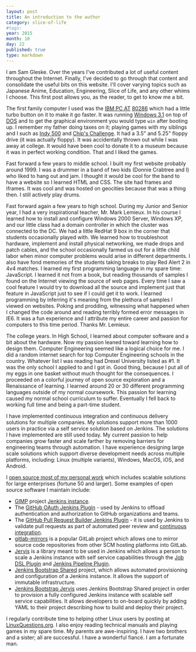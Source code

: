 ```yaml
---
layout: post
title: An introduction to the author
category: slice-of-life
#tags:
year: 2015
month: 10
day: 22
published: true
type: markdown
---
```


I am Sam Gleske.  Over the years I've contributed a lot of useful content
throughout the Internet.  Finally, I've decided to go through that content and
consolidate the useful bits on this website.  I'll cover varying topics such as
Japanese Anime, Education, Engineering, Slice of Life, and any other whims I
choose.  This first post allows you, as the reader, to get to know me a bit.

The first family computer I used was the [IBM PC AT][wiki-pcat]
[80286][wiki-80286] which had a little turbo button on it to make it go faster.
It was running [Windows 3.1][wiki-win31] on top of [DOS][wiki-dos] and to get
the graphical environment you would type `win` after booting up.  I remember my
father doing taxes on it; playing games with my siblings and I such as [Indy
500][indy] and [Chip's Challenge][chips].  It had a 3.5" and 5.25" floppy drive
(it was actually floppy).  It was accidentally thrown out while I was away at
college.  It would have been cool to donate it to a museum because it was in
perfect working condition.  That and I liked the games.

Fast forward a few years to middle school.  I built my first website probably
around 1999.  I was a drummer in a band of two kids (Donnie Crabtree and I) who
liked to hang out and jam.  I thought it would be cool for the band to have a
website so I learned HTML and CSS.  The site had frames and iframes.  It was
cool and was hosted on geocities because that was a thing then.  I still
actively play drums.

Fast forward again a few years to high school.  During my Junior and Senior
year, I had a very inspirational teacher, Mr. Mark Lemieux.  In his course I
learned how to install and configure Windows 2000 Server, Windows XP, and our
little class had a domain controller in which the cluster was connected to the
DC.  We had a little RedHat 9 box in the corner that students occasionally
played with.  We learned how to troubleshoot hardware, implement and install
physical networking, we made drops and patch cables, and the school occasionally
farmed us out for a little child labor when minor computer problems would arise
in different departments.  I also have fond memories of the students taking
breaks to play Red Alert 2 in 4v4 matches.  I learned my first programming
language in my spare time: JavaScript.  I learned it not from a book, but
reading thousands of samples I found on the Internet viewing the source of web
pages.  Every time I saw a cool feature I would try to download all the source
and implement just that feature in JavaScript just to see if I could get it to
work.  I learned programming by inferring it's meaning from the plethora of
samples I viewed on websites.  Poking and prodding, witnessing what happened
when I changed the code around and reading terribly formed error messages in
IE6.  It was a fun experience and I attribute my entire career and passion for
computers to this time period.  Thanks Mr. Lemieux.

The college years.  In High School, I learned about computer software and a bit
about the hardware.  Now my passion leaned toward learning how to design them.
Computer Engineering seemed like a logical choice for me.  I did a random
internet search for top Computer Engineering schools in the country.  Whatever
list I was reading had Drexel University listed as #1.  It was the only school I
applied to and I got in.  Good thing, because I put all of my eggs in one basket
without much thought for the consequences.  I proceeded on a colorful journey of
open source exploration and a Renaissance of learning.  I learned around 20 or
30 different programming languages outside of my normal coursework.  This
passion for learning caused my normal school curriculum to suffer.  Eventually I
fell back to working full time and being a part-time student.

I have implemented continuous integration and continuous delivery solutions for
multiple companies.  My solutions support more than 1000 users in practice via
a self service solution based on Jenkins.  The solutions I have implemented are
still used today.  My current passion to help companies grow faster and scale
farther by removing barriers for engineering teams through automation.  I have
experience designing large scale solutions which support diverse development
needs across multiple platforms, including: Linux (multiple variants), Windows,
MacOS, iOS, and Android.

I [open source most of my personal work][gh-my] which includes scalable
solutions for large enterprises (fortune 50 and larger).  Some examples of open
source software I maintain include:

- [GIMP][gimp] project [Jenkins instance][jenkins-gimp].
- The [GitHub OAuth Jenkins Plugin][jenkins-gh-oauth] - used by Jenkins to
  offload authentication and authorization to GitHub organizations and teams.
- The [GitHub Pull Request Builder Jenkins Plugin][jenkins-ghprb] - it is used
  by Jenkins to validate pull requests as part of automated peer review and
  [continuous integration][wiki-ci].
- [gitlab-mirrors][gh-gm] is a popular GitLab project which allows one to mirror
  source code repositories from other SCM hosting platforms into GitLab.
- [Jervis][gh-j] is a library meant to be used in Jenkins which allows a person
  to scale a Jenkins instance with self service capabilities through the [Job
  DSL Plugin][jenkins-jdsl] and [Jenkins Pipeline Plugin][jenkins-pipeline].
- [Jenkins Bootstrap Shared][jenkins-jbs] project, which allows automated
  provisioning and configuration of a Jenkins instance.  It allows the support
  of immutable infrastructure.
- [Jenkins Bootstrap Jervis][jenkins-jbj] uses Jenkins Bootstrap Shared project
  in order to provision a fully configured Jenkins instance with scalable self
  service capabilities.  It allows developers to on-board quickly by adding YAML
  to their project describing how to build and deploy their project.

I regularly contribute time to helping other Linux users by posting at
[LinuxQuestions.org][lq].  I also enjoy reading technical manuals and playing
games in my spare time.  My parents are awe-inspiring.  I have two brothers and
a sister; all are successful.  I have a wonderful fiancé.  I am a fortunate man.

[chips]: http://www.abandonia.com/en/games/410/Chips+Challenge.html
[gh-gm]: https://github.com/samrocketman/gitlab-mirrors
[gh-j]: https://github.com/samrocketman/jervis
[gh-my]: https://github.com/samrocketman
[gimp]: https://www.gimp.org/
[history]: https://github.com/samrocketman/blog/commits/gh-pages/_posts/2015-10-22-intro.md
[indy]: http://www.abandonia.com/en/games/897/Indianapolis+500+-+The+Simulation.html
[jenkins-gh-oauth]: https://github.com/jenkinsci/github-oauth-plugin
[jenkins-ghprb]: https://github.com/jenkinsci/ghprb-plugin
[jenkins-gimp]: https://build.gimp.org/
[jenkins-jbj]: https://github.com/samrocketman/jenkins-bootstrap-jervis
[jenkins-jbs]: https://github.com/samrocketman/jenkins-bootstrap-shared
[jenkins-jdsl]: https://wiki.jenkins.io/display/JENKINS/Job+DSL+Plugin
[jenkins-pipeline]: https://wiki.jenkins.io/display/JENKINS/Pipeline+Plugin
[jenkins-slack]: https://github.com/jenkinsci/slack-plugin
[jenkins]: https://jenkins.io/
[lq]: http://www.linuxquestions.org/questions/user/sag47-492023/
[wiki-80286]: http://en.wikipedia.org/wiki/Intel_80286
[wiki-ci]: https://en.wikipedia.org/wiki/Continuous_integration
[wiki-dos]: http://en.wikipedia.org/wiki/Disk_operating_system
[wiki-pcat]: http://en.wikipedia.org/wiki/IBM_Personal_Computer/AT
[wiki-win31]: http://en.wikipedia.org/wiki/Windows_3.1x
